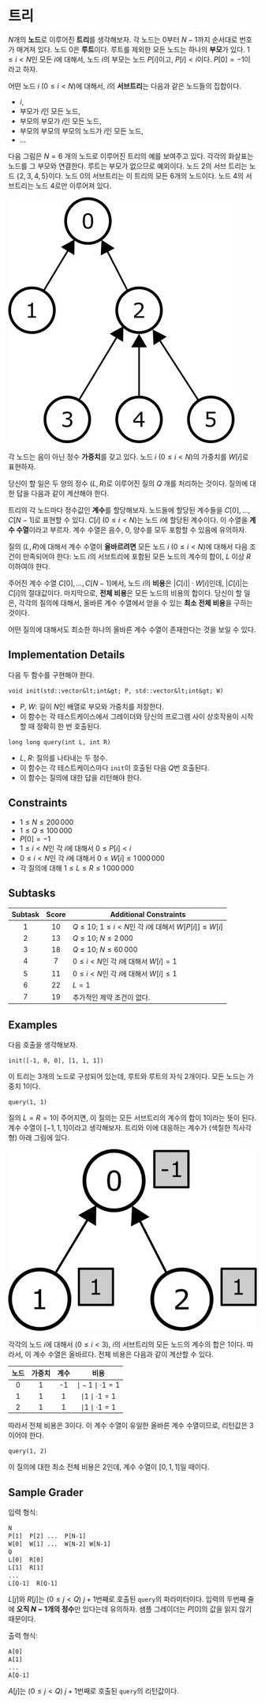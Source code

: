 # 트리

$N$개의 **노드**로 이루어진 **트리**를 생각해보자. 각 노드는 $0$부터 $N-1$까지 순서대로 번호가 매겨져 있다. 노드 $0$은 **루트**이다. 루트를 제외한 모든 노드는 하나의 **부모**가 있다. $1 \leq i < N$인 모든 $i$에 대해서, 노드 $i$의 부모는 노드 $P[i]$이고, $P[i] < i$이다. $P[0] = -1$이라고 하자. 

어떤 노드 $i$ ($0 \leq i < N$)에 대해서, $i$의 **서브트리**는 다음과 같은 노드들의 집합이다. 
 * $i$, 
 * 부모가 $i$인 모든 노드, 
 * 부모의 부모가 $i$인 모든 노드, 
 * 부모의 부모의 부모의 노드가 $i$인 모든 노드, 
 * ... 
 
 
 다음 그림은 $N=6$ 개의 노드로 이루어진 트리의 예를 보여주고 있다. 각각의 화살표는 노드를 그 부모와 연결한다. 루트는 부모가 없으므로 예외이다. 노드 $2$의 서브 트리는 노드 $\{2, 3, 4, 5\}$이다. 노드 $0$의 서브트리는 이 트리의 모든 $6$개의 노드이다. 노드 $4$의 서브트리는 노드 $4$로만 이루어져 있다.  
 
![](subtrees.png "150")

각 노드는 음이 아닌 정수 **가중치**를 갖고 있다. 노드 $i$ ($0 \leq i < N$)의 가중치를  $W[i]$로 표현하자. 

당신이 할 일은 두 양의 정수 $(L, R)$로 이루어진 질의 $Q$ 개를 처리하는 것이다. 
질의에 대한 답을 다음과 같이 계산해야 한다.  

트리의 각 노드마다 정수값인 **계수**를 할당해보자. 노드들에 할당된 계수들을  $C[0], \ldots, C[N-1]$로 표현할 수 있다. $C[i]$ ($0 \leq i < N$)는 노드 $i$에 할당된
계수이다. 이 수열을 **계수 수열**이라고 부르자. 계수 수열은 음수, $0$, 양수를 모두 포함할 수 있음에 유의하자.  

질의 $(L, R)$에 대해서 계수 수열이 **올바르려면** 모든 노드 $i$ ($0 \leq i < N$)에
대해서 다음 조건이 만족되어야 한다: 노드 $i$의 서브트리에 포함된 모든 노드의 계수의 합이, 
$L$ 이상 $R$ 이하여야 한다.  

주어진 계수 수열 $C[0], \ldots, C[N-1]$에서, 노드 $i$의 **비용**은  $|C[i]| \cdot W[i]$인데, $|C[i]|$는 $C[i]$의 절대값이다.
마지막으로, **전체 비용**은 모든 노드의 비용의 합이다. 당신이 할 일은, 
각각의 질의에 대해서, 올바른 계수 수열에서 얻을 수 있는 **최소 전체 비용**을 구하는 것이다.  

어떤 질의에 대해서도 최소한 하나의 올바른 계수 수열이 존재한다는 것을 보일 수 있다.  

## Implementation Details

다음 두 함수를 구현해야 한다. 

```
void init(std::vector&lt;int&gt; P, std::vector&lt;int&gt; W)
```

* $P$, $W$: 길이 $N$인 배열로 부모와 가중치를 저장한다.  
* 이 함수는 각 테스트케이스에서 그레이더와 당신의 프로그램 사이 상호작용이 시작할 때 정확히 한 번 호출된다.  

```
long long query(int L, int R)
```
* $L$, $R$: 질의를 나타내는 두 정수.
* 이 함수는 각 테스트케이스마다 `init`이 호출된 다음 $Q$번 호출된다.
* 이 함수는 질의에 대한 답을 리턴해야 한다.  

## Constraints

* $1 \leq N \leq 200\,000$
* $1 \leq Q \leq 100\,000$
* $P[0] = -1$
*  $1 \leq i < N$인 각 $i$에 대해서 $0 \leq P[i] < i$ 
* $0 \leq i < N$인 각 $i$에 대해서 $0 \leq W[i] \leq 1\,000\,000$ 
* 각 질의에 대해 $1 \leq L \leq R \leq 1\,000\,000$ 

## Subtasks

| Subtask | Score  | Additional Constraints |
| :-----: | :----: | ---------------------- |
|   1     |  $10$  | $Q \leq 10$; $1 \leq i < N$인 각 $i$에 대해서 $W[P[i]] \leq W[i]$ 
|   2     |  $13$  | $Q \leq 10$; $N \leq 2\,000$
|   3     |  $18$  | $Q \leq 10$; $N \leq 60\,000$
|   4     |  $7$   | $0 \leq i < N$인 각 $i$에 대해서 $W[i] = 1$ 
|   5     |  $11$  | $0 \leq i < N$인 각 $i$에 대해서 $W[i] \leq 1$ 
|   6     |  $22$  | $L = 1$
|   7     |  $19$  | 추가적인 제약 조건이 없다.



## Examples

다음 호출을 생각해보자.

```
init([-1, 0, 0], [1, 1, 1])
```
이 트리는 $3$개의 노드로 구성되어 있는데, 루트와 루트의 자식 $2$개이다. 모든 노드는 가중치 $1$이다.  

```
query(1, 1)
```

질의 $L = R = 1$이 주어지면, 이 질의는 모든 서브트리의 계수의 합이 $1$이라는 뜻이 된다. 계수 수열이 $[-1, 1, 1]$이라고 생각해보자. 트리와 이에 대응하는 계수가 (색칠한 직사각형) 아래 그림에 있다. 

![](ex1.png "150")

각각의 노드 $i$에 대해서 ($0 \leq i < 3$), $i$의 서브트리의 모든 노드의 계수의 합은 $1$이다. 따라서, 이 계수 수열은 올바르다. 전체 비용은 다음과 같이 계산할 수 있다.  


| 노드 | 가중치 | 계수 | 비용                      |
| :----: | :----: | :---------: | :-----------------------: |
|   0    |   1    |     -1      | $\mid -1 \mid \cdot 1 = 1$
|   1    |   1    |      1      | $\mid 1 \mid \cdot 1 = 1$
|   2    |   1    |      1      | $\mid 1 \mid \cdot 1 = 1$

따라서 전체 비용은 $3$이다. 이 계수 수열이 유일한 올바른 계수 수열이므로, 리턴값은 $3$이어야 한다.  

```
query(1, 2)
```
이 질의에 대한 최소 전체 비용은 $2$인데, 계수 수열이 $[0, 1, 1]$일 때이다.

## Sample Grader

입력 형식:

```
N
P[1]  P[2] ...  P[N-1]
W[0]  W[1] ...  W[N-2] W[N-1]
Q
L[0]  R[0]
L[1]  R[1]
...
L[Q-1]  R[Q-1]
```

$L[j]$와 $R[j]$는 ($0 \leq j < Q$) $j+1$번째로 호출된 `query`의 파라미터이다.
입력의 두번째 줄에 **오직 $N-1$개의 정수**만 있다는데 유의하자. 샘플 그레이더는 
$P[0]$의 값을 읽지 않기 때문이다.  

출력 형식:
```
A[0]
A[1]
...
A[Q-1]
```

$A[j]$는  ($0 \leq j < Q$) $j+1$번째로 호출된 `query`의 리턴값이다.  

